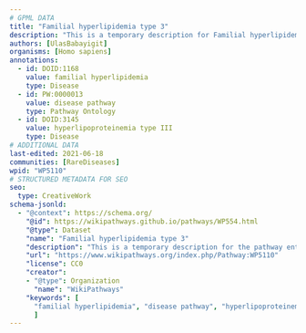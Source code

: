 ```yaml
---
# GPML DATA
title: "Familial hyperlipidemia type 3"
description: "This is a temporary description for Familial hyperlipidemia type 3"
authors: [UlasBabayigit]
organisms: [Homo sapiens]
annotations:
  - id: DOID:1168
    value: familial hyperlipidemia
    type: Disease
  - id: PW:0000013
    value: disease pathway
    type: Pathway Ontology
  - id: DOID:3145
    value: hyperlipoproteinemia type III
    type: Disease
# ADDITIONAL DATA
last-edited: 2021-06-18
communities: [RareDiseases]
wpid: "WP5110"
# STRUCTURED METADATA FOR SEO
seo:
  type: CreativeWork
schema-jsonld:
  - "@context": https://schema.org/
    "@id": https://wikipathways.github.io/pathways/WP554.html
    "@type": Dataset
    "name": "Familial hyperlipidemia type 3"
    "description": "This is a temporary description for the pathway entitled: Familial hyperlipidemia type 3"
    "url": "https://www.wikipathways.org/index.php/Pathway:WP5110"
    "license": CC0
    "creator":
    - "@type": Organization
      "name": "WikiPathways"
    "keywords": [
      "familial hyperlipidemia", "disease pathway", "hyperlipoproteinemia type III",
      ]
---
```


